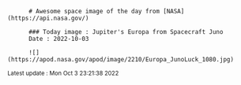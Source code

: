 
          # Awesome space image of the day from [NASA](https://api.nasa.gov/)

          ### Today image : Jupiter's Europa from Spacecraft Juno
          Date : 2022-10-03

          ![](https://apod.nasa.gov/apod/image/2210/Europa_JunoLuck_1080.jpg)

  <small>Latest update : Mon Oct  3 23:21:38 2022</small>
